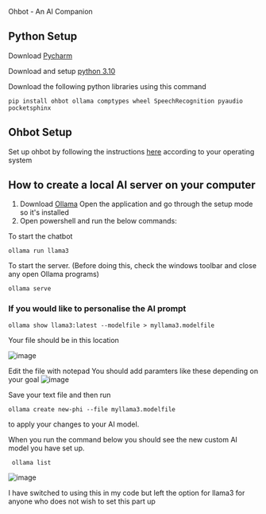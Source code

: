 Ohbot - An AI Companion

## Python Setup
Download [Pycharm](https://www.jetbrains.com/pycharm/download/?section=windows)

Download and setup [python 3.10](https://www.python.org/downloads/release/python-3100/)

Download the following python libraries using this command
```
pip install ohbot ollama comptypes wheel SpeechRecognition pyaudio pocketsphinx
```
## Ohbot Setup
Set up ohbot by following the instructions [here](https://github.com/ohbot/ohbot-python/tree/master) according to your operating system

## How to create a local AI server on your computer
1. Download [Ollama](https://ollama.com/)
Open the application and go through the setup mode so it's installed
2. Open powershell and run the below commands:

To start the chatbot
```
ollama run llama3
```
To start the server. (Before doing this, check the windows toolbar and close any open Ollama programs)
```
ollama serve
```

### If you would like to personalise the AI prompt 
```
ollama show llama3:latest --modelfile > myllama3.modelfile
```
Your file should be in this location 

![image](https://github.com/user-attachments/assets/fad576c5-e827-40d3-8443-8b3b5779f7bb)

Edit the file with notepad
You should add paramters like these depending on your goal
![image](https://github.com/user-attachments/assets/c99af10b-4169-42df-bdf9-3a72820d68e5)

Save your text file and then run 
```
ollama create new-phi --file myllama3.modelfile
```
to apply your changes to your AI model.

When you run the command below you should see the new custom AI model you have set up. 
```
 ollama list
```
![image](https://github.com/user-attachments/assets/2394a6c9-a0e6-4afa-a8e2-faf095a45f45)

I have switched to using this in my code but left the option for llama3 for anyone who does not wish to set this part up

